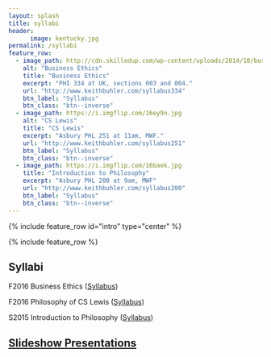 ```yaml
---
layout: splash
title: syllabi
header: 
      image: kentucky.jpg
permalink: /syllabi
feature_row:
  - image_path: http://cdn.skilledup.com/wp-content/uploads/2014/10/business-ethics-in-sketchbook-Secondary.jpg
    alt: "Business Ethics"
    title: "Business Ethics"
    excerpt: "PHI 334 at UK, sections 003 and 004."
    url: "http://www.keithbuhler.com/syllabus334"
    btn_label: "Syllabus"
    btn_class: "btn--inverse"
  - image_path: https://i.imgflip.com/16ey9n.jpg
    alt: "CS Lewis"
    title: "CS Lewis"
    excerpt: "Asbury PHL 251 at 11am, MWF."
    url: "http://www.keithbuhler.com/syllabus251"
    btn_label: "Syllabus"
    btn_class: "btn--inverse"
  - image_path: https://i.imgflip.com/16baek.jpg
    title: "Introduction to Philosophy"
    excerpt: "Asbury PHL 200 at 9am, MWF"
    url: "http://www.keithbuhler.com/syllabus200"
    btn_label: "Syllabus"
    btn_class: "btn--inverse"
---
```


{% include feature_row id="intro" type="center" %}

{% include feature_row %}





## Syllabi


F2016 Business Ethics ([Syllabus](/syllabus334))  

F2016 Philosophy of CS Lewis ([Syllabus](/syllabus251)) 

S2015 Introduction to Philosophy ([Syllabus](/syllabus200))  

## [Slideshow Presentations](/slides)